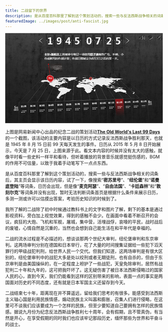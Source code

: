 ```yaml
---
title: 二战留下的世界
description: 是从百度百科那里了解到这个策划活动的，搜索一些与反法西斯战争相关的词条后，其主页会显示该日历内容，试了一下，像搜索“密苏里号”、“纽伦堡”和“诺曼底登陆”等词条，日历会出现，但是像“麦克阿瑟”、“自由法国”、“卡廷森林”和“敦刻尔克”等词条并没有出现。
featuredImage: ../images/post/anti-fascist.jpg
---
```


<img class="mx-auto rounded-lg mb-6" src="/images/post/anti-fascist.jpg" alt="anti-fascist" />

上图是网易新闻中心出品的纪念二战的策划活动<a href="https://news.163.com/special/wwii99/" target="_blank">**The Old World's Last 99 Days**</a>的一个截图，该活动的主要内容是以日历的方式记录反法西斯战争胜利那天，也就是 1945 年 8 月 15 日前 99 天每天发生的事件。日历从 2015 年 5 月 8 日开始展示，今天是 7 月 25 日，上图来源于此。看文本内容的时候并没有太大的感触，就像平时看一些史料一样平和看待，但听着播放的背景音乐就感觉挺伤感的，BGM 的作用不可估量，以致于我着手动笔写下一点点东西。

是从百度百科那里了解到这个策划活动的，搜索一些与反法西斯战争相关的词条后，其主页会显示该日历内容，试了一下，像搜索“**密苏里号**”、“**纽伦堡**”和“**诺曼底登陆**”等词条，日历会出现，但是像“**麦克阿瑟**”、“**自由法国**”、“**卡廷森林**”和“**敦刻尔克**”等词条并没有出现，暂时无法判断词条首页是根据什么条件来展示日历，多测一测或许可以估摸出答案，考验历史知识的时候到了。

我所了解的二战除了初中时候通过教科书上的文字和图片了解，剩下的基本是通过影视资料，旁白加上视觉效果，得到的感触不会少。在画面中看着不断召开的会议，疯狂的大炮、飞机和军舰，屠城，集中营，活埋战俘，哀嚎的平民，战时战后的废墟，心情自然是沉重的，当然也会想到自己能生活在和平年代是幸福的。

二战的流水过程是不必描述的，想谈谈那两个世纪大审判，纽伦堡审判和东京审判。这两场审判分别在德国和日本举行，花了大量的时间搜集证据给一些犯下滔天罪行的甲级战犯判刑，给世界人民一个交代。但我们知道，这两场审判是有很大区别的，纽伦堡审判中的战犯大多是处以绞刑或者无期徒刑，也有自杀的，但由于东京审判是由美国操纵的，在一定程度上袒护了一些战犯，天皇免除审判，居然有战犯判二十年和九年的，这可把我吓坏了。这无疑伤害了被日本法西斯侵略过的国家人民的心，直到今天，我们仍能看到这样的区别带来的影响，表面一点的事实是两国面对历史的不同态度，还有就是日本军国主义还留存到今天。

二战结束七十年，距离现在并不算遥远，留给我们思考的有很多。能感受到法西斯主义轴心国是利用民族情感，煽动民族主义叫嚣和膨胀，召集人们进行侵略，在这里可不谈我们应该要成为一个怎样的民族，但至少要知道自己要拥有怎样的民族情感。据说九月份为纪念反法西斯战争胜利七十周年，会有假期，且不管真伪，有当然是开心，在享受假期的同时我们也应该牢记那段历史，缅怀那些为世界和平奋斗的战士。

